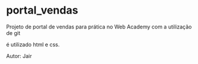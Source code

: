 # portal_vendas
Projeto de portal de vendas
para prática no Web Academy
com a utilização de git

é utilizado html e css.

Autor:
    Jair